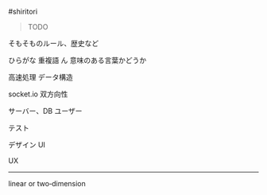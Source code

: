 #shiritori

> TODO

そもそものルール、歴史など

ひらがな
重複語
ん
意味のある言葉かどうか


高速処理
データ構造

socket.io 双方向性

サーバー、DB
ユーザー


テスト



デザイン
UI



UX




----

linear or  two‐dimension